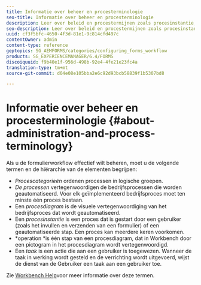 ```yaml
---
title: Informatie over beheer en procesterminologie
seo-title: Informatie over beheer en procesterminologie
description: Leer over beleid en procestermijnen zoals procesinstantie, procesdiagram en verrichting.
seo-description: Leer over beleid en procestermijnen zoals procesinstantie, procesdiagram en verrichting.
uuid: cf3f5bfc-4650-4f3d-81e1-9c814cfd497c
contentOwner: admin
content-type: reference
geptopics: SG_AEMFORMS/categories/configuring_forms_workflow
products: SG_EXPERIENCEMANAGER/6.4/FORMS
discoiquuid: f9b40e1f-956d-498b-92e4-4fe21e23fc4a
translation-type: tm+mt
source-git-commit: d04e08e105bba2e6c92d93bcb58839f1b5307bd8

---
```



# Informatie over beheer en procesterminologie {#about-administration-and-process-terminology}

Als u de formulierworkflow effectief wilt beheren, moet u de volgende termen en de hiërarchie van de elementen begrijpen:

* *Procescategorieën* ordenen processen in logische groepen.
* *De processen* vertegenwoordigen de bedrijfsprocessen die worden geautomatiseerd. Voor elk geïmplementeerd bedrijfsproces moet ten minste één proces bestaan.
* Een *procesdiagram* is de visuele vertegenwoordiging van het bedrijfsproces dat wordt geautomatiseerd.
* Een *procesinstantie* is een proces dat is gestart door een gebruiker (zoals het invullen en verzenden van een formulier) of een geautomatiseerde stap. Een proces kan meerdere keren voorkomen.
* *operation *is één stap van een procesdiagram, dat in Workbench door een pictogram in het procesdiagram wordt vertegenwoordigd.
* Een *taak* is een actie die aan een gebruiker is toegewezen. Wanneer de taak in werking wordt gesteld en de verrichting wordt uitgevoerd, wijst de dienst van de Gebruiker een taak aan een gebruiker toe.

Zie [Workbench Help](https://www.adobe.com/go/learn_aemforms_workbench_63)voor meer informatie over deze termen.
